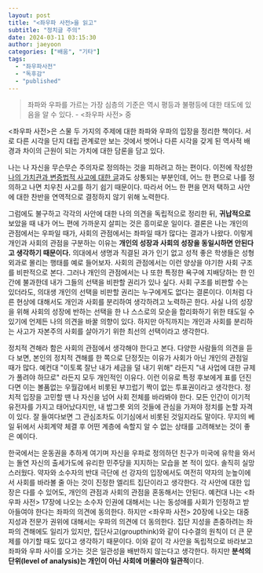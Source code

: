 ```yaml
---
layout: post
title: "<좌우파 사전>을 읽고"
subtitle: "정치글 주의"
date: 2024-03-11 03:15:30
author: jaeyoon
categories: ["배움", "기타"]
tags:
  - "좌우파사전"
  - "독후감"
  - "published"
---
```


> 좌파와 우파를 가르는 가장 심층의 기준은 역시 평등과 불평등에 대한 태도에 있음을 알 수 있다. - \<좌우파 사전\> 중

\<좌우파 사전\>은 스물 두 가지의 주제에 대한 좌파와 우파의 입장을 정리한 책이다. 서로 다른 시각을 단지 대립 관계로만 보는 것에서 벗어나 다른 시각을 갖게 된 역사적 배경과 차이의 근원이 되는 가치에 대한 담론을 담고 있다.

나는 나 자신을 무슨무슨 주의자로 정의하는 것을 피하려고 하는 편이다. 이전에 작성한 <a href="{{ '/2024/02/dialectic.html' | relative_url }}">나의 가치관과 변증법적 사고에 대한 글</a>과도 상통되는 부분인데, 어느 한 편으로 나를 정의하고 나면 치우친 사고를 하기 쉽기 때문이다. 따라서 어느 한 편을 먼저 택하고 사안에 대한 찬반을 연역적으로 결정하지 않기 위해 노력한다.

그럼에도 불구하고 각각의 사안에 대한 나의 의견을 독립적으로 정리한 뒤, <b>귀납적으로</b> 보았을 때 내가 어느 편에 가까운지 살피는 것은 흥미로운 일이다. 결론은 나는 개인의 관점에서는 우파일 때가, 사회의 관점에서는 좌파일 때가 많다는 결과가 나왔다. 이렇게 개인과 사회의 관점을 구분하는 이유는 <b>개인의 성장과 사회의 성장을 동일시하면 안된다고 생각하기 때문이다.</b> 의대에서 생명과 직결된 과가 인기 없고 성적 좋은 학생들은 성형외과로 몰리는 행태를 예로 들어보자. 사회의 관점에서는 이런 양상을 야기한 사회 구조를 비판적으로 본다. 그러나 개인의 관점에서는 나 또한 특정한 욕구에 지배당하는 한 인간에 불과한데 내가 그들의 선택을 비판할 권리가 있나 싶다. 사회 구조를 비판할 수는 있더라도, 의대생 개인의 선택을 비판할 권리는 누구에게도 없다는 결론이다. 이처럼 다른 현상에 대해서도 개인과 사회를 분리하여 생각하려고 노력하곤 한다. 사실 나의 성장을 위해 사회의 성장에 반하는 선택을 한 나 스스로의 모순을 합리화하기 위한 태도일 수 있기에 언제든 나의 의견을 바꿀 의향이 있다. 하지만 아직까지는 개인과 사회를 분리하는 사고가 자본주의 사회를 살아가기 위한 최선의 선택이라고 생각한다.

정치적 견해라 함은 사회의 관점에서 생각해야 한다고 본다. 다양한 사람들의 의견을 듣다 보면, 본인의 정치적 견해를 한 쪽으로 단정짓는 이유가 사회가 아닌 개인의 관점일 때가 많다. 예컨대 "이토록 잘난 내가 세금을 덜 내기 위해" 라든지 "내 사업에 대한 규제가 풀려야 하므로" 라든지 모두 개인적인 이유다. 이런 이유로 특정 후보에게 표를 던진다면 이는 볼품없는 우월감에서 비롯된 부끄럽기 짝이 없는 투표권이라고 생각한다. 정치적 입장을 고민할 땐 나 자신을 넘어 사회 전체를 바라봐야 한다. 모든 인간이 이기적 유전자를 가지고 태어났다지만, 내 밥그릇 외의 것들에 관심을 가져야 정치를 논할 자격이 있다. 잘 들여다보면 그 관심조차도 이기심에서 비롯된 것일지라도 말이다. 무지의 베일 뒤에서 사회계약 체결 후 어떤 계층에 속할지 알 수 없는 상태를 고려해보는 것이 좋은 예이다.

한국에서는 운동권을 추하게 여기며 자신을 우파로 정의하던 친구가 미국에 유학을 와서는 돌연 자신의 출세가도에 유리한 민주당을 지지하는 모습을 본 적이 있다. 솔직히 실망스러웠다. 약자와 소수자의 반대 극단에 선 강자의 입장에서도 여전히 약자의 눈높이에서 사회를 바라볼 줄 아는 것이 진정한 엘리트 집단이라고 생각한다. 각 사안에 대한 입장은 다를 수 있어도, 개인의 관점과 사회의 관점을 혼동해서는 안된다. 예컨대 나는 \<좌우파 사전\> 17장에 나오는 소수자 인권에 대해서는 나는 동성애를 사회가 인정하고 받아들여야 한다는 좌파의 의견에 동의한다. 하지만 \<좌우파 사전\> 20장에 나오는 대중 지성과 전문가 권위에 대해서는 우파의 의견에 더 동의한다. 집단 지성을 존중하려는 좌파의 견해에도 일리가 있지만, 집단사고(groupthink)와 같이 다수결의 원칙이 더 큰 문제를 야기할 때도 있다고 생각하기 때문이다. 이와 같이 각 사안을 독립적으로 바라보고 좌파와 우파 사이를 오가는 것은 일관성을 배반하지 않는다고 생각한다. 하지만 <b>분석의 단위(level of analysis)는 개인이 아닌 사회에 머물러야 일관적</b>이다.
